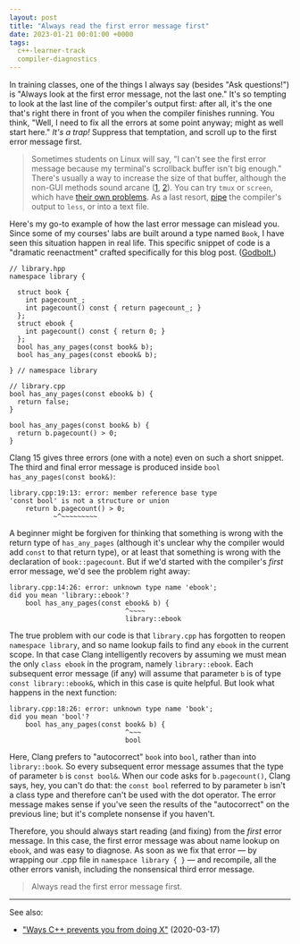 ```yaml
---
layout: post
title: "Always read the first error message first"
date: 2023-01-21 00:01:00 +0000
tags:
  c++-learner-track
  compiler-diagnostics
---
```


In training classes, one of the things I always say (besides "Ask questions!")
is "Always look at the first error message, not the last one." It's so tempting
to look at the last line of the compiler's output first: after all, it's the one
that's right there in front of you when the compiler finishes running. You think,
"Well, I need to fix all the errors at some point anyway; might as well start here."
_It's a trap!_ Suppress that temptation, and scroll up to the first error message first.

> Sometimes students on Linux will say, "I can't see the first error message because
> my terminal's scrollback buffer isn't big enough." There's usually a way to increase the
> size of that buffer, although the non-GUI methods sound arcane
> ([1](https://superuser.com/questions/188993/how-do-i-increase-terminal-scrollback-buffer-size),
> [2](https://unix.stackexchange.com/questions/346018/how-to-increase-the-scrollback-buffer-size-for-tty)).
> You can try `tmux` or `screen`, which have [their own problems](https://unix.stackexchange.com/questions/18006/can-mouse-wheel-scrolling-work-in-a-screen-session).
> As a last resort, [pipe](https://unix.stackexchange.com/questions/3514/how-to-grep-standard-error-stream-stderr)
> the compiler's output to `less`, or into a text file.

Here's my go-to example of how the last error message can mislead you.
Since some of my courses' labs are built around a type named `Book`, I have
seen this situation happen in real life. This specific snippet
of code is a "dramatic reenactment" crafted specifically for this blog post.
([Godbolt.](https://godbolt.org/z/PdfzWzY5r))

    // library.hpp
    namespace library {

      struct book {
        int pagecount_;
        int pagecount() const { return pagecount_; }
      };
      struct ebook {
        int pagecount() const { return 0; }
      };
      bool has_any_pages(const book& b);
      bool has_any_pages(const ebook& b);

    } // namespace library

    // library.cpp
    bool has_any_pages(const ebook& b) {
      return false;
    }

    bool has_any_pages(const book& b) {
      return b.pagecount() > 0;
    }

Clang 15 gives three errors (one with a note) even on such a short snippet.
The third and final error message is produced inside `bool has_any_pages(const book&)`:

    library.cpp:19:13: error: member reference base type
    'const bool' is not a structure or union
        return b.pagecount() > 0;
               ~^~~~~~~~~~

A beginner might be forgiven for thinking that something is wrong with
the return type of `has_any_pages` (although it's unclear why the compiler would
add `const` to that return type), or at least that something is
wrong with the declaration of `book::pagecount`. But if
we'd started with the compiler's _first_ error message, we'd see the problem
right away:

    library.cpp:14:26: error: unknown type name 'ebook';
    did you mean 'library::ebook'?
        bool has_any_pages(const ebook& b) {
                                 ^~~~~
                                 library::ebook

The true problem with our code is that `library.cpp` has forgotten to reopen
`namespace library`, and so name lookup fails to find any `ebook` in
the current scope. In that case Clang intelligently recovers by assuming we must
mean the only `class ebook` in the program, namely `library::ebook`. Each subsequent
error message (if any) will assume that parameter `b` is of type `const library::ebook&`,
which in this case is quite helpful. But look what happens in the next function:

    library.cpp:18:26: error: unknown type name 'book';
    did you mean 'bool'?
        bool has_any_pages(const book& b) {
                                 ^~~~
                                 bool

Here, Clang prefers to "autocorrect" `book` into `bool`, rather than into
`library::book`. So every subsequent error message assumes
that the type of parameter `b` is `const bool&`. When our code asks for
`b.pagecount()`, Clang says, hey, you can't do that: the `const bool` referred
to by parameter `b` isn't a class type and therefore can't be used with the
dot operator. The error message makes sense if you've seen the results of
the "autocorrect" on the previous line; but it's complete nonsense if you haven't.

Therefore, you should always start reading (and fixing) from the _first_
error message. In this case, the first error message was about name lookup on
`ebook`, and was easy to diagnose. As soon as we fix that error — by wrapping
our .cpp file in `namespace library { }` — and recompile, all the other errors
vanish, including the nonsensical third error message.

> Always read the first error message first.

----

See also:

* ["Ways C++ prevents you from doing X"](/blog/2020/03/17/you-cant-do-x/) (2020-03-17)
